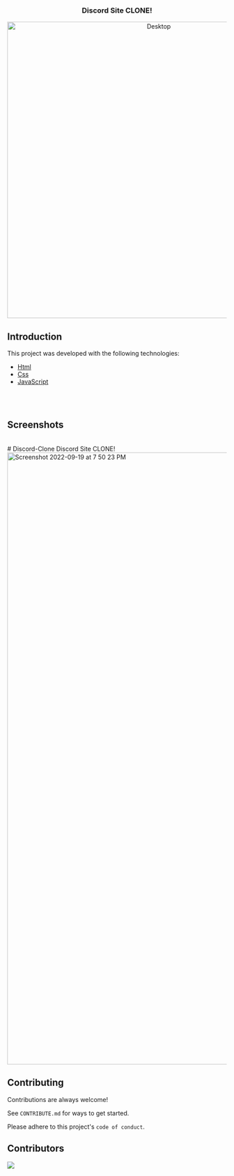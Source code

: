 <h3 align="center">
  Discord Site CLONE!
</h3>

<div align="center">
    <img alt="Desktop" title="#Desktop" src="./img/mockup.jpg" width="680px" />
</div>


## Introduction
This project was developed with the following technologies:

- [Html](https://www.w3schools.com/html)
- [Css](https://www.w3schools.com/css/default.asp)
- [JavaScript](https://developer.mozilla.org/pt-BR/docs/Web/JavaScript)

<br>
<br>

## Screenshots

<br>
# Discord-Clone
Discord Site CLONE!
<img width="1404" alt="Screenshot 2022-09-19 at 7 50 23 PM" src="https://user-images.githubusercontent.com/105835098/191040129-a0031a63-8e34-4e15-ab73-865c318ca9e2.png">

## Contributing

Contributions are always welcome!

See `CONTRIBUTE.md` for ways to get started.

Please adhere to this project's `code of conduct`.

## Contributors

<a href = "https://github.com/Zack-Dx/Discord-Clone/graphs/contributors">
  <img src = "https://contrib.rocks/image?repo=Zack-Dx/Discord-Clone"/>
</a>